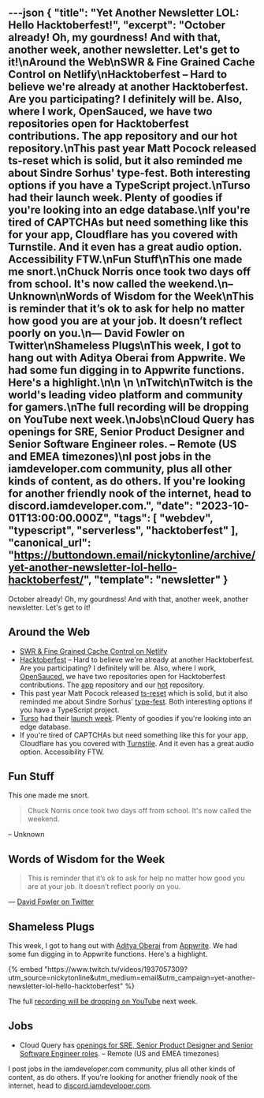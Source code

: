 ---json
{
  "title": "Yet Another Newsletter LOL: Hello Hacktoberfest!",
  "excerpt": "October already! Oh, my gourdness! And with that, another week, another newsletter. Let's get to it!\nAround the Web\nSWR & Fine Grained Cache Control on Netlify\nHacktoberfest – Hard to believe we're already at another Hacktoberfest. Are you participating? I definitely will be. Also, where I work, OpenSauced, we have two repositories open for Hacktoberfest contributions. The app repository and our hot repository.\nThis past year Matt Pocock released ts-reset which is solid, but it also reminded me about Sindre Sorhus' type-fest. Both interesting options if you have a TypeScript project.\nTurso had their launch week. Plenty of goodies if you're looking into an edge database.\nIf you're tired of CAPTCHAs but need something like this for your app, Cloudflare has you covered with Turnstile. And it even has a great audio option. Accessibility FTW.\nFun Stuff\nThis one made me snort.\nChuck Norris once took two days off from school. It's now called the weekend.\n– Unknown\nWords of Wisdom for the Week\nThis is reminder that it’s ok to ask for help no matter how good you are at your job. It doesn’t reflect poorly on you.\n— David Fowler on Twitter\nShameless Plugs\nThis week, I got to hang out with Aditya Oberai from Appwrite. We had some fun digging in to Appwrite functions. Here's a highlight.\n\n        \n    \nTwitch\nTwitch is the world's leading video platform and community for gamers.\nThe full recording will be dropping on YouTube next week.\nJobs\nCloud Query has openings for SRE, Senior Product Designer and Senior Software Engineer roles. – Remote (US and EMEA timezones)\nI post jobs in the iamdeveloper.com community, plus all other kinds of content, as do others. If you're looking for another friendly nook of the internet, head to discord.iamdeveloper.com.",
  "date": "2023-10-01T13:00:00.000Z",
  "tags": [
    "webdev",
    "typescript",
    "serverless",
    "hacktoberfest"
  ],
  "canonical_url": "https://buttondown.email/nickytonline/archive/yet-another-newsletter-lol-hello-hacktoberfest/",
  "template": "newsletter"
}
---

<p>October already! Oh, my gourdness! And with that, another week, another newsletter. Let's get to it!</p>
<h2>Around the Web</h2>
<ul>
<li><a href="https://www.netlify.com/blog/swr-and-fine-grained-cache-control/?utm_source=nickytonline&amp;utm_medium=email&amp;utm_campaign=yet-another-newsletter-lol-hello-hacktoberfest" target="_blank">SWR &amp; Fine Grained Cache Control on Netlify</a></li>
<li><a href="https://hacktoberfest.com?utm_source=nickytonline&amp;utm_medium=email&amp;utm_campaign=yet-another-newsletter-lol-hello-hacktoberfest" target="_blank">Hacktoberfest</a> – Hard to believe we're already at another Hacktoberfest. Are you participating? I definitely will be. Also, where I work, <a href="https://opensauced.pizza/?utm_source=nickytonline&amp;utm_medium=email&amp;utm_campaign=yet-another-newsletter-lol-hello-hacktoberfest" target="_blank">OpenSauced</a>, we have two repositories open for Hacktoberfest contributions. The <a href="https://github.com/open-sauced/app?utm_source=nickytonline&amp;utm_medium=email&amp;utm_campaign=yet-another-newsletter-lol-hello-hacktoberfest" target="_blank">app</a> repository and our <a href="https://github.com/open-sauced/hot?utm_source=nickytonline&amp;utm_medium=email&amp;utm_campaign=yet-another-newsletter-lol-hello-hacktoberfest" target="_blank">hot</a> repository.</li>
<li>This past year Matt Pocock released <a href="https://github.com/total-typescript/ts-reset?utm_source=nickytonline&amp;utm_medium=email&amp;utm_campaign=yet-another-newsletter-lol-hello-hacktoberfest" target="_blank">ts-reset</a> which is solid, but it also reminded me about Sindre Sorhus' <a href="https://github.com/sindresorhus/type-fest?utm_source=nickytonline&amp;utm_medium=email&amp;utm_campaign=yet-another-newsletter-lol-hello-hacktoberfest" target="_blank">type-fest</a>. Both interesting options if you have a TypeScript project.</li>
<li><a href="https://turso.tech/?utm_source=nickytonline&amp;utm_medium=email&amp;utm_campaign=yet-another-newsletter-lol-hello-hacktoberfest" target="_blank">Turso</a> had their <a href="https://twitter.com/tursodatabase/status/1701687743842062622?utm_source=nickytonline&amp;utm_medium=email&amp;utm_campaign=yet-another-newsletter-lol-hello-hacktoberfest" target="_blank">launch week</a>. Plenty of goodies if you're looking into an edge database.</li>
<li>If you're tired of CAPTCHAs but need something like this for your app, Cloudflare has you covered with <a href="https://blog.cloudflare.com/turnstile-ga/?utm_source=nickytonline&amp;utm_medium=email&amp;utm_campaign=yet-another-newsletter-lol-hello-hacktoberfest" target="_blank">Turnstile</a>. And it even has a great audio option. Accessibility FTW.</li>
</ul>
<h2>Fun Stuff</h2>
<p>This one made me snort.</p>
<blockquote>
<p>Chuck Norris once took two days off from school. It's now called the weekend.</p>
</blockquote>
<p>– Unknown</p>
<h2>Words of Wisdom for the Week</h2>
<blockquote>
<p>This is reminder that it’s ok to ask for help no matter how good you are at your job. It doesn’t reflect poorly on you.</p>
</blockquote>
<p>— <a href="https://x.com/davidfowl/status/1705021132758466818?utm_source=nickytonline&amp;utm_medium=email&amp;utm_campaign=yet-another-newsletter-lol-hello-hacktoberfest" target="_blank">David Fowler on Twitter</a></p>
<h2>Shameless Plugs</h2>
<p>This week, I got to hang out with <a href="https://www.oberai.dev/?utm_source=nickytonline&amp;utm_medium=email&amp;utm_campaign=yet-another-newsletter-lol-hello-hacktoberfest" target="_blank">Aditya Oberai</a> from <a href="https://appwrite.io?utm_source=nickytonline&amp;utm_medium=email&amp;utm_campaign=yet-another-newsletter-lol-hello-hacktoberfest" target="_blank">Appwrite</a>. We had some fun digging in to Appwrite functions. Here's a highlight.</p>{% embed "https://www.twitch.tv/videos/1937057309?utm_source=nickytonline&amp;utm_medium=email&amp;utm_campaign=yet-another-newsletter-lol-hello-hacktoberfest" %}
<p>The full <a href="https://nickyt.tube?utm_source=nickytonline&amp;utm_medium=email&amp;utm_campaign=yet-another-newsletter-lol-hello-hacktoberfest" target="_blank">recording will be dropping on YouTube</a> next week.</p>
<h2>Jobs</h2>
<ul>
<li>Cloud Query has <a href="https://apply.workable.com/cloudquery/?utm_source=nickytonline&amp;utm_medium=email&amp;utm_campaign=yet-another-newsletter-lol-hello-hacktoberfest" target="_blank">openings for SRE, Senior Product Designer and Senior Software Engineer roles</a>. – Remote (US and EMEA timezones)</li>
</ul>
<p>I post jobs in the iamdeveloper.com community, plus all other kinds of content, as do others. If you're looking for another friendly nook of the internet, head to <a href="https://discord.iamdeveloper.com?utm_source=nickytonline&amp;utm_medium=email&amp;utm_campaign=yet-another-newsletter-lol-hello-hacktoberfest" target="_blank">discord.iamdeveloper.com</a>.</p>

